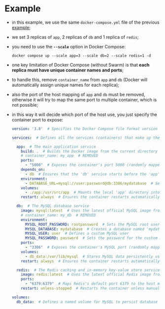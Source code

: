 # Example

- in this example, we use the same `docker-compose.yml` file of the previous [example](../../../example/compose-file);
- we set 3 replicas of `app`, 2 replicas of `db` and 1 replica of `redis`;
- you need to use the **`--scale`** option in Docker Compose:

   ```commandline
   docker compose up --scale app=3 --scale db=2 --scale redis=1 -d
   ```
   
- one key limitation of Docker Compose (without Swarm) is that **each replica must have unique container names and ports**;
- to handle this, remove `container_name` from `app` and `db` (Docker will automatically assign unique names for each replica);
- also the port of the host mapping of `app` and `db` must be removed, otherwise it will try to map the same port to multiple container, which is not possible;


- in this way it will decide which port of the host use, you just specify the container port to expose:

   ```yaml
   version: '3.8'  # Specifies the Docker Compose file format version
   
   services:  # Defines all the services (containers) that make up the application stack
   
     app:  # The main application service
       build: .  # Builds the Docker image from the current directory (where Dockerfile is located)
       # container_name: my_app  # REMOVED
       ports:
         - "5000"  # Exposes the container's port 5000 (randomly mapped) BEFORE WAS: "5000:5000"
       depends_on:
         - db  # Ensures that the 'db' service starts before the 'app' service
       environment:
         - DATABASE_URL=mysql://user:password@db:3306/mydatabase  # Sets the database connection URL as an environment variable
       volumes:
         - ./app:/usr/src/app  # Mounts the local 'app' directory into the container for live code updates
       restart: always  # Ensures the container restarts automatically if it stops or crashes
   
     db:  # The MySQL database service
       image: mysql:latest  # Uses the latest official MySQL image from Docker Hub
       # container_name: my_db  # REMOVED
       environment:
         MYSQL_ROOT_PASSWORD: rootpassword  # Sets the MySQL root user password
         MYSQL_DATABASE: mydatabase  # Creates a database named 'mydatabase' on startup
         MYSQL_USER: user  # Defines a custom MySQL user
         MYSQL_PASSWORD: password  # Sets the password for the custom MySQL user
       ports:
         - "3306"  # Exposes the container's MySQL port (randomly mapped) BEFORE WAS: "3306:3306"
       volumes:
         - db_data:/var/lib/mysql  # Stores MySQL data persistently using a named volume
       restart: always  # Ensures the container restarts automatically if it stops or crashes
   
     redis:  # The Redis caching and in-memory key-value store service
       image: redis:latest  # Uses the latest official Redis image from Docker Hub
       ports:
         - "6379:6379"  # Maps Redis's default port 6379 to the host machine
       restart: unless-stopped  # Restarts the container unless manually stopped
   
   volumes:
     db_data:  # Defines a named volume for MySQL to persist database data
   ```
